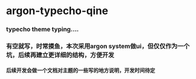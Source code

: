 # argon-typecho-qine
### typecho theme typing....
### 有空就写，时常摸鱼，本次采用argon system做ui，但仅仅作为一个坑，后续再建立更详细的结构，方便开发
#### 后续开发会做一个文档对主题的一些写的地方说明，开发时间待定
